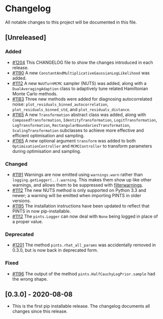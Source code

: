 # Changelog

All notable changes to this project will be documented in this file.

## [Unreleased]

### Added
- [#1204](https://github.com/pints-team/pints/pull/1204) This CHANGELOG file to show the changes introduced in each release.
- [#1190](https://github.com/pints-team/pints/pull/1190) A new `ConstantAndMultiplicativeGaussianLogLikelihood` was added.
- [#1112](https://github.com/pints-team/pints/pull/1112) A new `NoUTurnMCMC` sampler (NUTS) was added, along with a `DualAveragingAdaption` class to adaptively tune related Hamiltonian Monte Carlo methods.
- [#1183](https://github.com/pints-team/pints/pull/1183) Three new methods were added for diagnosing autocorrelated noise: `plot_residuals_binned_autocorrelation`, `plot_residuals_binned_std`, and `plot_residuals_distance`.
- [#1165](https://github.com/pints-team/pints/pull/1165) A new `Transformation` abstract class was added, along with `ComposedTransformation`, `IdentityTransformation`, `LogitTransformation`, `LogTransformation`, `RectangularBoundariesTransformation`, `ScalingTransformation` subclasses to achieve more effective and efficient optimisation and sampling.
- [#1165](https://github.com/pints-team/pints/pull/1165) A new optional argument `transform` was added to both `OptimisationController` and `MCMCController` to transform parameters during optimisation and sampling.
### Changed
- [#1191](https://github.com/pints-team/pints/pull/1191) Warnings are now emitted using `warnings.warn` rather than `logging.getLogger(..).warning`. This makes them show up like other warnings, and allows them to be suppressed with [filterwarnings](https://docs.python.org/3/library/warnings.html#warnings.filterwarnings).
- [#1112](https://github.com/pints-team/pints/pull/1112) The new NUTS method is only supported on Python 3.3 and newer; a warning will be emitted when importing PINTS in older versions.
- [#1195](https://github.com/pints-team/pints/pull/1195) The installation instructions have been updated to reflect that PINTS in now pip-installable.
- [#1112](https://github.com/pints-team/pints/pull/1112) The `pints.Logger` can now deal with `None` being logged in place of a proper value.
### Deprecated
- [#1201](https://github.com/pints-team/pints/pull/1201) The method `pints.rhat_all_params` was accidentally removed in 0.3.0, but is now back in deprecated form.
### Fixed
- [#1196](https://github.com/pints-team/pints/pull/1196) The output of the method `pints.HalfCauchyLogPrior.sample` had the wrong shape.


## [0.3.0] - 2020-08-08
- This is the first pip installable release. The changelog documents all changes since this release.

